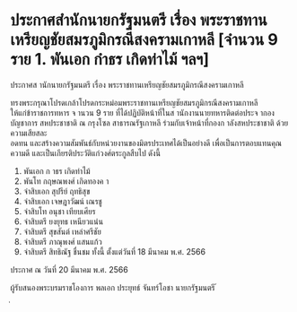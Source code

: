 
# ประกาศสำนักนายกรัฐมนตรี เรื่อง พระราชทานเหรียญชัยสมรภูมิกรณีสงครามเกาหลี [จำนวน 9 ราย 1. พันเอก กำธร เกิดท่าไม้ ฯลฯ]
      
      

      
      

ประกาศส านักนายกรัฐมนตรี 
เรื่อง  พระราชทานเหรียญชัยสมรภูมิกรณีสงครามเกาหลี 
 
 
ทรงพระกรุณาโปรดเกล้าโปรดกระหม่อมพระราชทานเหรียญชัยสมรภูมิกรณีสงครามเกาหลี   
ให้แก่ข้าราชการทหาร  จ านวน  9  ราย  ที่ได้ปฏิบัติหน้าที่ในส านักงานนายทหารติดต่อประจ ากองบัญชาการ 
สหประชาชาติ  ณ  กรุงโซล  สาธารณรัฐเกาหลี  ร่วมกับเจ้าหน้าที่กองก าลังสหประชาชาติ  ด้วยความเสียสละ   
อดทน  และสร้างความสัมพันธ์กับหน่วยงานของมิตรประเทศได้เป็นอย่างดี  เพื่อเป็นการตอบแทนคุณความดี 
และเป็นเกียรติประวัติแก่วงศ์ตระกูลสืบไป  ดังนี้ 
1. พันเอก ก าธร  เกิดท่าไม้ 
2. พันโท กฤษณพงศ์  เกิดทองค า 
3. จ่าสิบเอก สุปรีย์  ฤทธิสุข 
4. จ่าสิบเอก เจษฎาวัฒน์  เณรชู 
5. จ่าสิบโท อนุชา  เทียบเศียร 
6. จ่าสิบตรี ยงยุทธ  เหนียวแน่น 
7. จ่าสิบตรี สุขสันต์  เหล่าศรีชัย 
8. จ่าสิบตรี ภาณุพงศ์  แสนแก้ว 
9. จ่าสิบตรี สิทธิณัฐ  ชื่นชม 
ทั้งนี้  ตั้งแต่วันที่  18  มีนาคม  พ.ศ.  2566 
 
ประกาศ  ณ  วันที่  20  มีนาคม  พ.ศ.  2566 
 
ผู้รับสนองพระบรมราชโองการ 
พลเอก ประยุทธ์  จันทร์โอชา 
นายกรัฐมนตรี 
้
 
่
 